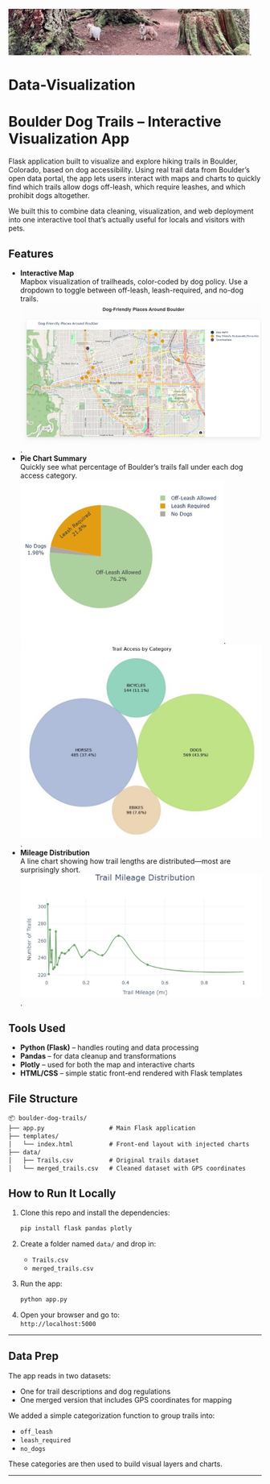 ![HQ graphic](https://github.com/digibson3/Data-Visualization/blob/lcannon/Images/dog%20title.jpg).
# Data-Visualization
# Boulder Dog Trails – Interactive Visualization App

Flask application built to visualize and explore hiking trails in Boulder, Colorado, based on dog accessibility. Using real trail data from Boulder’s open data portal, the app lets users interact with maps and charts to quickly find which trails allow dogs off-leash, which require leashes, and which prohibit dogs altogether.

We built this to combine data cleaning, visualization, and web deployment into one interactive tool that’s actually useful for locals and visitors with pets.

## Features

- **Interactive Map**  
  Mapbox visualization of trailheads, color-coded by dog policy. Use a dropdown to toggle between off-leash, leash-required, and no-dog trails.
![HQ graphic](https://github.com/digibson3/Data-Visualization/blob/lcannon/Images/dog%20friendly%20places%20around%20boulder.jpg).
- **Pie Chart Summary**  
  Quickly see what percentage of Boulder’s trails fall under each dog access category.
![HQ graphic](https://github.com/digibson3/Data-Visualization/blob/lcannon/Images/dog%20access%20types.jpg).
![HQ graphic](https://github.com/digibson3/Data-Visualization/blob/lcannon/Images/trail%20access%20by%20category.jpg).
- **Mileage Distribution**  
  A line chart showing how trail lengths are distributed—most are surprisingly short.
![HQ graphic](https://github.com/digibson3/Data-Visualization/blob/lcannon/Images/trail%20mileage%20distribution.jpg).

## Tools Used

- **Python (Flask)** – handles routing and data processing  
- **Pandas** – for data cleanup and transformations  
- **Plotly** – used for both the map and interactive charts  
- **HTML/CSS** – simple static front-end rendered with Flask templates  


## File Structure

```
📦 boulder-dog-trails/
├── app.py                  # Main Flask application
├── templates/
│   └── index.html          # Front-end layout with injected charts
├── data/
│   ├── Trails.csv          # Original trails dataset
│   └── merged_trails.csv   # Cleaned dataset with GPS coordinates
```


## How to Run It Locally

1. Clone this repo and install the dependencies:
   ```bash
   pip install flask pandas plotly
   ```

2. Create a folder named `data/` and drop in:
   - `Trails.csv`
   - `merged_trails.csv`

3. Run the app:
   ```bash
   python app.py
   ```

4. Open your browser and go to:  
   `http://localhost:5000`

---

## Data Prep

The app reads in two datasets:
- One for trail descriptions and dog regulations  
- One merged version that includes GPS coordinates for mapping  

We added a simple categorization function to group trails into:  
- `off_leash`  
- `leash_required`  
- `no_dogs`  

These categories are then used to build visual layers and charts.

---
